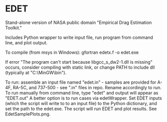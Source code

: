 # EDET

Stand-alone version of NASA public domain "Empirical Drag Estimation Toolkit."

Includes Python wrapper to write input file, run program from command line,
and plot output.

To compile (from msys in Windows): 
gfortran edetx.f -o edet.exe

If error "The program can't start because libgcc_s_dw2-1.dll is missing" occurs,
consider compiling with static link, or change PATH to include dll (typically at 
"C:\MinGW\bin").

To run: assemble an input file named "edet.in" - samples are provided for A-4F,
RA-5C, and 737-500 - see ".in" files in repo. Rename accordingly to run. To
run manually from command line, type "edet" and output will appear as "EDET.out"
A better option is to run cases via edetWrapper. Set EDET inputs (which the script
will write to to an input file) to the Python dictionary, and set the path to
the edet.exe. The script will run EDET and plot results. See EdetSamplePlots.png.




